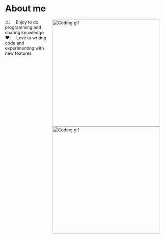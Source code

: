 # About me
<p>
 <img align="right" width="350" src="/assets/programming.gif" alt="Coding gif" />
 <img align="right" width="350" src="/assets/programmer.gif" alt="Coding gif" />
 ⚓:&emsp; Enjoy to do programming and sharing knowledge <br/>
 ❤️:&emsp; Love to writing code and experimenting with new features<br/>
</p>
